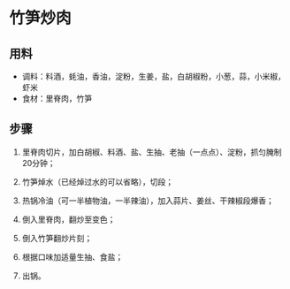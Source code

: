 # 竹笋炒肉

## 用料

- 调料：料酒，蚝油，香油，淀粉，生姜，盐，白胡椒粉，小葱，蒜，小米椒，虾米
- 食材：里脊肉，竹笋

## 步骤

1. 里脊肉切片，加白胡椒、料酒、盐、生抽、老抽（一点点）、淀粉，抓匀腌制20分钟；

2. 竹笋焯水（已经焯过水的可以省略），切段；

3. 热锅冷油（可一半植物油，一半辣油），加入蒜片、姜丝、干辣椒段爆香；

4. 倒入里脊肉，翻炒至变色；

5. 倒入竹笋翻炒片刻；

6. 根据口味加适量生抽、食盐；

7. 出锅。



